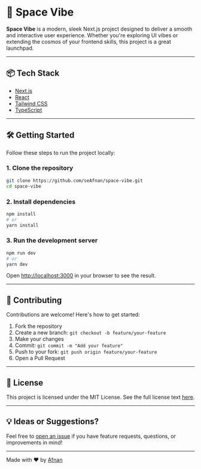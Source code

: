 # 🚀 Space Vibe

**Space Vibe** is a modern, sleek Next.js project designed to deliver a smooth and interactive user experience. Whether you're exploring UI vibes or extending the cosmos of your frontend skills, this project is a great launchpad.

---

## 📦 Tech Stack

- [Next.js](https://nextjs.org/)
- [React](https://reactjs.org/)
- [Tailwind CSS](https://tailwindcss.com/)
- [TypeScript](https://www.typescriptlang.org/)

---

## 🛠️ Getting Started

Follow these steps to run the project locally:

### 1. Clone the repository
```bash
git clone https://github.com/seAfnan/space-vibe.git
cd space-vibe
````

### 2. Install dependencies

```bash
npm install
# or
yarn install
```

### 3. Run the development server

```bash
npm run dev
# or
yarn dev
```

Open [http://localhost:3000](http://localhost:3000) in your browser to see the result.

---

## 🤝 Contributing

Contributions are welcome! Here's how to get started:

1. Fork the repository
2. Create a new branch: `git checkout -b feature/your-feature`
3. Make your changes
4. Commit: `git commit -m "Add your feature"`
5. Push to your fork: `git push origin feature/your-feature`
6. Open a Pull Request

---

## 📄 License

This project is licensed under the MIT License.
See the full license text [here](./LICENSE).

---

## 💡 Ideas or Suggestions?

Feel free to [open an issue](https://github.com/seAfnan/space-vibe/issues) if you have feature requests, questions, or improvements in mind!

---

Made with ❤️ by [Afnan](https://github.com/seAfnan)
